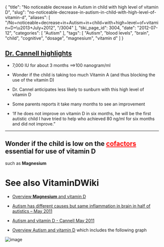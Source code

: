 {
    "title": "No noticeable decrease in Autism in child with high level of vitamin D",
    "slug": "no-noticeable-decrease-in-autism-in-child-with-high-level-of-vitamin-d",
    "aliases": [
        "/No+noticeable+decrease+in+Autism+in+child+with+high+level+of+vitamin+D+\u2013+July+2012",
        "/3004"
    ],
    "tiki_page_id": 3004,
    "date": "2012-07-12",
    "categories": [
        "Autism"
    ],
    "tags": [
        "Autism",
        "blood levels",
        "brain",
        "child",
        "cognitive",
        "dosage",
        "magnesium",
        "vitamin d"
    ]
}


## [Dr. Cannell highlights](http://blog.vitamindcouncil.org/2012/07/10/dear-dr-cannell-no-improvement-with-vitamin-d/%20)

* 7,000 IU for about 3 months ==>100 nanogram/ml

* Wonder if the child is taking too much Vitamin A (and thus blocking the use of the vitamin D)

* Dr. Cannel anticipates less likely to sunburn  with this high level of vitamin D

* Some parents reports it take many months to see an improvement

* ‘If he does not improve on vitamin D in six months, he will be the first autistic child I have tried to help who achieved 80 ng/ml for six months and did not improve.”

- - - - - - - - - - - - - - - - - - - - - - - 

## Wonder if the child is low on the <a href="/posts/cofactors" style="color: red; text-decoration: underline;" title="This link has an unknown page_id: 1270">cofactors</a> essential for use of vitamin D

such as  **Magnesium** 

# See also VitaminDWiki

* [Overview  **Magnesium** and vitamin D](/posts/overview-magnesium-and-vitamin-d)

* [Autism has different causes but same inflammation in brain in half of autistics – May 2011](/posts/autism-has-different-causes-but-same-inflammation-in-brain-in-half-of-autistics)

* [Autism and vitamin D - Cannell May 2011](/posts/autism-and-vitamin-d-cannell)

* [Overview Autism and vitamin D](/posts/overview-autism-and-vitamin-d) which includes the following graph

<img src="/attachments/d3.mock.jpg" alt="image">